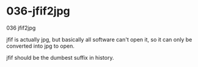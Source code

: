 # 036-jfif2jpg

036 jfif2jpg

jfif is actually jpg, but basically all software can't open it, so it can only be converted into jpg to open.

jfif should be the dumbest suffix in history.
